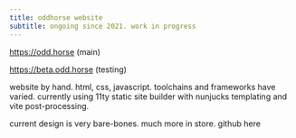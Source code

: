 ```yaml
---
title: oddhorse website
subtitle: ongoing since 2021. work in progress
---
```


<https://odd.horse>
(main)

<https://beta.odd.horse>
(testing)

website by hand. html, css, javascript. toolchains and frameworks have varied. currently using 11ty static site builder with nunjucks templating and vite post-processing.

current design is very bare-bones. much more in store. github here
